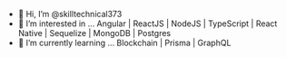 - 👋 Hi, I’m @skilltechnical373
- 👀 I’m interested in ... Angular | ReactJS | NodeJS | TypeScript | React Native | Sequelize | MongoDB | Postgres
- 🌱 I’m currently learning ... Blockchain | Prisma | GraphQL

